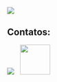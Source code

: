 ##
<img src="https://repository-images.githubusercontent.com/462900780/0a10af70-6cbf-46df-9071-0ff586a3b1d6"/>


## Contatos:
<div>
<a href = "mailto:geraldomarcizio@gmail.com"><img src="https://img.shields.io/badge/Gmail-D14836?style=for-the-badge&logo=gmail&logoColor=white" target="_blank"></a>⠀
<a href ="https://api.whatsapp.com/send?phone=5519996014747"><img src="https://cdn-icons-png.flaticon.com/512/174/174879.png" width="70"></a>
</div>
